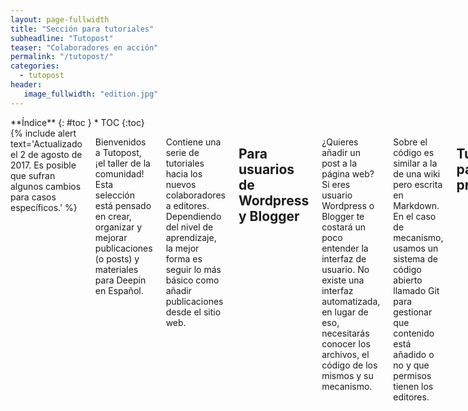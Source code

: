 ```yaml
---
layout: page-fullwidth
title: "Sección para tutoriales"
subheadline: "Tutopost"
teaser: "Colaboradores en acción"
permalink: "/tutopost/"
categories:
  - tutopost
header:
   image_fullwidth: "edition.jpg"
---
```

<div class="row">
<div class="medium-4 medium-push-8 columns" markdown="1">
<div class="panel radius" markdown="1">
**Índice**
{: #toc }
*  TOC
{:toc}
</div>
</div><!-- /.medium-4.columns -->

<div class="medium-8 medium-pull-4 columns" markdown="1">
{% include alert text='Actualizado el 2 de agosto de 2017. Es posible que sufran algunos cambios para casos específicos.' %}

Bienvenidos a Tutopost, ¡el taller de la comunidad! Esta selección está pensado en crear, organizar y mejorar publicaciones (o posts) y materiales para Deepin en Español.

Contiene una serie de tutoriales hacia los nuevos colaboradores a editores. Dependiendo del nivel de aprendizaje, la mejor forma es seguir lo más básico como añadir publicaciones desde el sitio web.

## Para usuarios de Wordpress y Blogger

¿Quieres añadir un post a la página web? Si eres usuario Wordpress o Blogger te costará un poco entender la interfaz de usuario. No existe una interfaz automatizada, en lugar de eso, necesitarás conocer los archivos, el código de los mismos y su mecanismo.

Sobre el código es similar a la de una wiki pero escrita en Markdown. En el caso de mecanismo, usamos un sistema de código abierto llamado Git para gestionar que contenido está añadido o no y que permisos tienen los editores.

## Tutoriales para principiantes

Ahora si conoces algo de Markdown y Github, basta leer las siguientes páginas.

* [Añadir y editar posts desde la web de Github]({{ site.url }}/tutopost/usargithub/).
* [Qué debe contener una publicación]({{ site.url }}/tutopost/plantillapost/).

Si tienes una publicación pero no quieres subir a Github, visita la sección "Contacto".

## Tutoriales para avanzados
CMS:
* [Git ]({{ site.url }}/tutopost/git/).
* [Jekyll]({{ site.url }}/tutopost/jekyll/).
* [Formas de elaborar y publicar posts]({{ site.url }}/tutopost/crearpost/).

Extras y capacidades extras:
* [Mediaelement]({{ site.url }}/tutopost/mediaelement/).
* [Códigos de encabezado]({{ site.url }}/tutopost/doc/).
* [Códigos Markdown complementarios]({{ site.url }}/tutopost/extra/).
* [Tipografía permitida]({{ site.url }}/tutopost/tipografia/).

## Agradecimientos

Este editor fue creado para Deepin en Español y está licenciado bajo MIT.

La fuente oficial de Git proviene del [manual de 2014](https://git-scm.com/book/es/v2).

Algunos tutoriales sobre Markdown lo encontrarás [Commonmark.org](http://commonmark.org/help/tutorial/) (en inglés)

</div><!-- /.medium-8.columns -->
</div><!-- /.row -->
